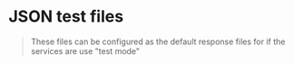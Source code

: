 # JSON test files


>These files can be configured as the default response files for if the services are use "test mode" 